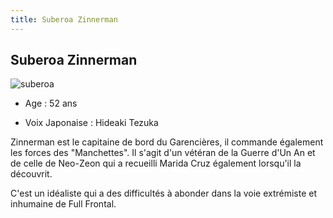 ```yaml
---
title: Suberoa Zinnerman
---
```


Suberoa Zinnerman
-----------------


![suberoa](/images/stories/saga/unicorn/persos/neozeon/suberoa.jpg)
- Age : 52 ans
  
- Voix Japonaise : Hideaki Tezuka



Zinnerman est le capitaine de bord du Garencières, il commande également les forces des "Manchettes". Il s'agit d'un vétéran de la Guerre d'Un An et de celle de Neo-Zeon qui a recueilli Marida Cruz également lorsqu'il la découvrit.


C'est un idéaliste qui a des difficultés à abonder dans la voie extrémiste et inhumaine de Full Frontal.

